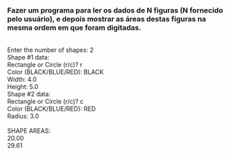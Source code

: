 <div>
    <h3>
        <p> Fazer um programa para ler os dados de N figuras (N fornecido
pelo usuário), e depois mostrar as áreas destas figuras na
mesma ordem em que foram digitadas.</p>
    </h3>
    <p></br>
    Enter the number of shapes: 2</br>
Shape #1 data:</br>
Rectangle or Circle (r/c)? r</br>
Color (BLACK/BLUE/RED): BLACK</br>
Width: 4.0</br>
Height: 5.0</br>
Shape #2 data:</br>
Rectangle or Circle (r/c)? c</br>
Color (BLACK/BLUE/RED): RED</br>
Radius: 3.0</br>
</br>
SHAPE AREAS:</br>
20.00</br>
29.61</br>
    </p>
</div>